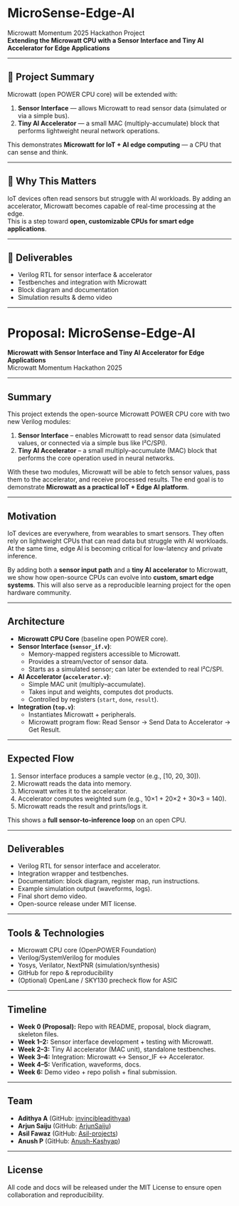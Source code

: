 # MicroSense-Edge-AI  

Microwatt Momentum 2025 Hackathon Project  
**Extending the Microwatt CPU with a Sensor Interface and Tiny AI Accelerator for Edge Applications**

---

## 🔹 Project Summary
Microwatt (open POWER CPU core) will be extended with:
1. **Sensor Interface** — allows Microwatt to read sensor data (simulated or via a simple bus).
2. **Tiny AI Accelerator** — a small MAC (multiply-accumulate) block that performs lightweight neural network operations.

This demonstrates **Microwatt for IoT + AI edge computing** — a CPU that can sense and think.

---

## 🔹 Why This Matters
IoT devices often read sensors but struggle with AI workloads. By adding an accelerator, Microwatt becomes capable of real-time processing at the edge.  
This is a step toward **open, customizable CPUs for smart edge applications**.

---

## 🔹 Deliverables
- Verilog RTL for sensor interface & accelerator  
- Testbenches and integration with Microwatt  
- Block diagram and documentation  
- Simulation results & demo video  

---

# Proposal: MicroSense-Edge-AI  

**Microwatt with Sensor Interface and Tiny AI Accelerator for Edge Applications**  
Microwatt Momentum Hackathon 2025

---

## Summary
This project extends the open-source Microwatt POWER CPU core with two new Verilog modules:

1. **Sensor Interface** – enables Microwatt to read sensor data (simulated values, or connected via a simple bus like I²C/SPI).  
2. **Tiny AI Accelerator** – a small multiply–accumulate (MAC) block that performs the core operation used in neural networks.

With these two modules, Microwatt will be able to fetch sensor values, pass them to the accelerator, and receive processed results. The end goal is to demonstrate **Microwatt as a practical IoT + Edge AI platform**.

---

## Motivation
IoT devices are everywhere, from wearables to smart sensors. They often rely on lightweight CPUs that can read data but struggle with AI workloads. At the same time, edge AI is becoming critical for low-latency and private inference.

By adding both a **sensor input path** and a **tiny AI accelerator** to Microwatt, we show how open-source CPUs can evolve into **custom, smart edge systems**. This will also serve as a reproducible learning project for the open hardware community.

---

## Architecture
- **Microwatt CPU Core** (baseline open POWER core).  
- **Sensor Interface (`sensor_if.v`)**:  
  - Memory-mapped registers accessible to Microwatt.  
  - Provides a stream/vector of sensor data.  
  - Starts as a simulated sensor; can later be extended to real I²C/SPI.  
- **AI Accelerator (`accelerator.v`)**:  
  - Simple MAC unit (multiply–accumulate).  
  - Takes input and weights, computes dot products.  
  - Controlled by registers (`start`, `done`, `result`).  
- **Integration (`top.v`)**:  
  - Instantiates Microwatt + peripherals.  
  - Microwatt program flow: Read Sensor → Send Data to Accelerator → Get Result.

---

## Expected Flow
1. Sensor interface produces a sample vector (e.g., [10, 20, 30]).  
2. Microwatt reads the data into memory.  
3. Microwatt writes it to the accelerator.  
4. Accelerator computes weighted sum (e.g., 10×1 + 20×2 + 30×3 = 140).  
5. Microwatt reads the result and prints/logs it.  

This shows a **full sensor-to-inference loop** on an open CPU.

---

## Deliverables
- Verilog RTL for sensor interface and accelerator.  
- Integration wrapper and testbenches.  
- Documentation: block diagram, register map, run instructions.  
- Example simulation output (waveforms, logs).  
- Final short demo video.  
- Open-source release under MIT license.

---

## Tools & Technologies
- Microwatt CPU core (OpenPOWER Foundation)  
- Verilog/SystemVerilog for modules  
- Yosys, Verilator, NextPNR (simulation/synthesis)  
- GitHub for repo & reproducibility  
- (Optional) OpenLane / SKY130 precheck flow for ASIC

---

## Timeline
- **Week 0 (Proposal):** Repo with README, proposal, block diagram, skeleton files.  
- **Week 1–2:** Sensor interface development + testing with Microwatt.  
- **Week 2–3:** Tiny AI accelerator (MAC unit), standalone testbenches.  
- **Week 3–4:** Integration: Microwatt ↔ Sensor_IF ↔ Accelerator.  
- **Week 4–5:** Verification, waveforms, docs.  
- **Week 6:** Demo video + repo polish + final submission.

---

## Team
- **Adithya A** (GitHub: [invincibleadithyaa](https://github.com/invincibleadithyaa))  
- **Arjun Saiju** (GitHub: [ArjunSaiju](https://github.com/ArjunSaiju))  
- **Asil Fawaz** (GitHub: [Asil-projects](https://github.com/Asil-projects))  
- **Anush P** (GitHub: [Anush-Kashyap](https://github.com/Anush-Kashyap)) 

---

## License
All code and docs will be released under the MIT License to ensure open collaboration and reproducibility.


